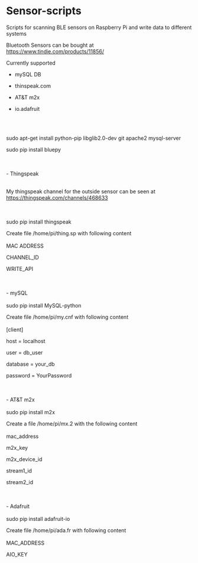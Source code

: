 # Sensor-scripts

Scripts for scanning BLE sensors on Raspberry Pi and write data to different systems

Bluetooth Sensors can be bought at https://www.tindie.com/products/11856/

Currently supported

- mySQL DB

- thinspeak.com

- AT&T m2x

- io.adafruit

<br>
<br>

sudo apt-get install python-pip libglib2.0-dev git apache2 mysql-server

sudo pip install bluepy


<br>
<br>
- Thingspeak
<br>
<br>

My thingspeak channel for the outside sensor can be seen at https://thingspeak.com/channels/468633

<br>
<br>
sudo pip install thingspeak

Create file /home/pi/thing.sp with following content
<br>
<br>
MAC ADDRESS

CHANNEL_ID

WRITE_API

<br>
<br>
- mySQL

<br>
<br>
sudo pip install MySQL-python

Create file /home/pi/my.cnf with following content
<br>
<br>
[client]

host = localhost

user = db_user

database = your_db

password = YourPassword

<br>
<br>
- AT&T m2x

<br>
<br>
sudo pip install m2x

Create a file /home/pi/mx.2 with the following content
<br>
<br>
mac_address

m2x_key

m2x_device_id

stream1_id

stream2_id

<br>
<br>
- Adafruit

<br>
<br>
sudo pip install adafruit-io

Create file /home/pi/ada.fr with following content
<br>
<br>
MAC_ADDRESS

AIO_KEY
